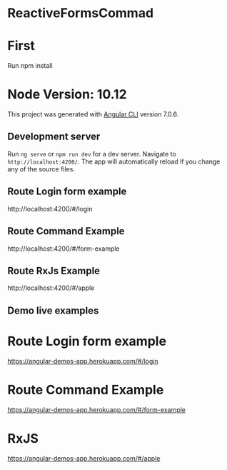 # ReactiveFormsCommad

# First
Run npm install

# Node Version: 10.12

This project was generated with [Angular CLI](https://github.com/angular/angular-cli) version 7.0.6.

## Development server

Run `ng serve` or `npm run dev` for a dev server. Navigate to `http://localhost:4200/`. The app will automatically reload if you change any of the source files.

## Route Login form example
http://localhost:4200/#/login

## Route Command Example
http://localhost:4200/#/form-example

## Route RxJs Example
http://localhost:4200/#/apple

## Demo live examples

# Route Login form example
https://angular-demos-app.herokuapp.com/#/login

# Route Command Example
https://angular-demos-app.herokuapp.com/#/form-example

# RxJS
https://angular-demos-app.herokuapp.com/#/apple
